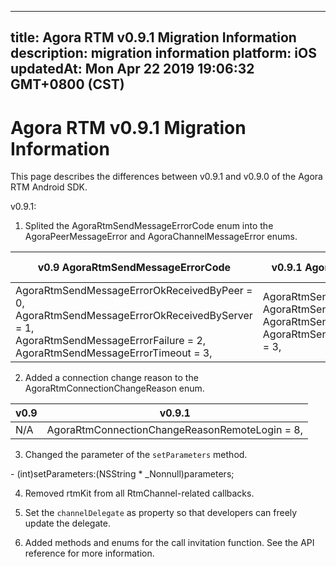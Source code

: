 
---
title: Agora RTM v0.9.1 Migration Information
description: migration information
platform: iOS
updatedAt: Mon Apr 22 2019 19:06:32 GMT+0800 (CST)
---
# Agora RTM v0.9.1 Migration Information
This page describes the differences between v0.9.1 and v0.9.0 of the Agora RTM Android SDK.

v0.9.1:

1. Splited the AgoraRtmSendMessageErrorCode enum into the AgoraPeerMessageError and AgoraChannelMessageError enums.

| v0.9 AgoraRtmSendMessageErrorCode                            | v0.9.1 AgoraRtmSendPeerMessageErrorCode                      |v0.9.1 AgoraRtmSendChannelMessageErrorCode    |
| ------------------------------------------------------------ | ------------------------------------------------------------ |-----------------------------------|
| AgoraRtmSendMessageErrorOkReceivedByPeer = 0, <br>AgoraRtmSendMessageErrorOkReceivedByServer = 1, <br>AgoraRtmSendMessageErrorFailure = 2, AgoraRtmSendMessageErrorTimeout = 3, | AgoraRtmSendPeerMessageErrorOk = 0, <br>AgoraRtmSendPeerMessageErrorFailure = 1, <br>AgoraRtmSendPeerMessageErrorTimeout = 2, <br>AgoraRtmSendPeerMessageErrorPeerUnreachable = 3, |AgoraRtmSendChannelMessageErrorOk = 0,<br>AgoraRtmSendChannelMessageErrorFailure = 1,<br>AgoraRtmSendChannelMessageErrorTimeout = 2,

2. Added a connection change reason to the AgoraRtmConnectionChangeReason enum. 

| v0.9                           |v0.9.1                |
|--------------------------------|----------------------|
|N/A                     |AgoraRtmConnectionChangeReasonRemoteLogin = 8,|

3. Changed the parameter of the `setParameters` method.

\- (int)setParameters:(NSString * _Nonnull)parameters;

4. Removed rtmKit from all RtmChannel-related callbacks. 

5. Set the `channelDelegate` as property so that developers can freely update the delegate. 

6. Added methods and enums for the call invitation function. See the API reference for more information.  

